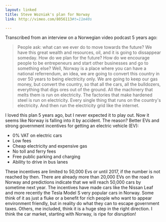 ```yaml
---
layout: linked
title: Steve Wozniak's plan for Norway
link: http://vimeo.com/8056113#t=11m40s

---
```


Transcribed from an interview on a Norwegian video podcast 5 years ago:

> People ask: what can we ever do to move towards the future? We have this great wealth 
> and resources, oil, and it is going to dissappear someday. How do we plan for the 
> future? How do we encourage people to be entrepeneurs and start other businesses and 
> go to something else? Well, Norway is a place where you can have a national 
> referrendum, an idea, we are going to convert this country in over 50 years to being 
> electricity only. We are going to keep our gas money, but convert the country, so that 
> all the cars, all the bulldozers, everything that digs ores out of the ground. All the
> machinery that melts them is run on electricity. The factories that make hardened 
> steel is run on electricity. Every single thing that runs on the country's electricity.
> And then run the electricity grid like the internet.

I loved this plan 5 years ago, but I never expected it to play out. Now it seems like Norway is falling into it by accident. The reason? Better EVs and strong government incentives for getting an electric vehicle (EV):

* 0% VAT on electric cars
* Low fees
* Cheap electricity and expensive gas
* No toll and ferry fees
* Free public parking and charging
* Ability to drive in bus lanes

These incentives are limited to 50,000 Evs or until 2017, if the number is not reached by then. There are already more than 20,000 EVs on the road in Norway and predictions indicate that we will reach 50,000 cars by sometime next year. The incentives have made cars like the Nissan Leaf and more recently the Tesla Model S very popular cars in Norway. Some think of it as just a fluke or a benefit for rich people who want to appear environment friendly, but in reality do what they can to escape government taxes. Others, me included, think it is a huge step in the right direction. I think the car market, starting with Norway, is ripe for disruption!